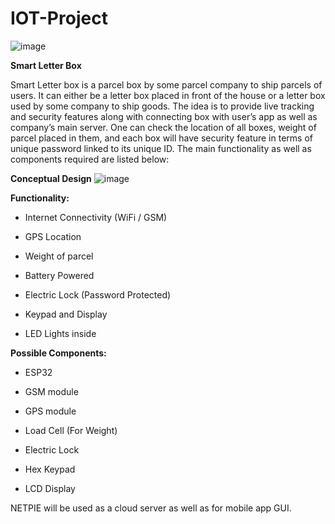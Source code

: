 # IOT-Project

![image](https://user-images.githubusercontent.com/100766772/158036993-6e6f1aa5-3b91-4256-8b63-1146255c463d.png)


**Smart Letter Box** 

Smart Letter box is a parcel box by some parcel company to ship parcels of users. It can either be a letter box placed in front of the house or a letter box used by some company to ship goods. The idea is to provide live tracking and security features along with connecting box with user’s app as well as company’s main server. One can check the location of all boxes, weight of parcel placed in them, and each box will have security feature in terms of unique password linked to its unique ID. The main functionality as well as components required are listed below:

**Conceptual Design**
![image](https://user-images.githubusercontent.com/100766772/158037050-59107cc0-7013-4c59-bdfd-5310b4449445.png)

**Functionality:**

-	Internet Connectivity (WiFi / GSM)

-	GPS Location

-	Weight of parcel

-	Battery Powered

-	Electric Lock (Password Protected)

-	Keypad and Display

-	LED Lights inside

**Possible Components:**

-	ESP32

-	GSM module

-	GPS module

-	Load Cell (For Weight)

-	Electric Lock

-	Hex Keypad

-	LCD Display 

NETPIE will be used as a cloud server as well as for mobile app GUI.
